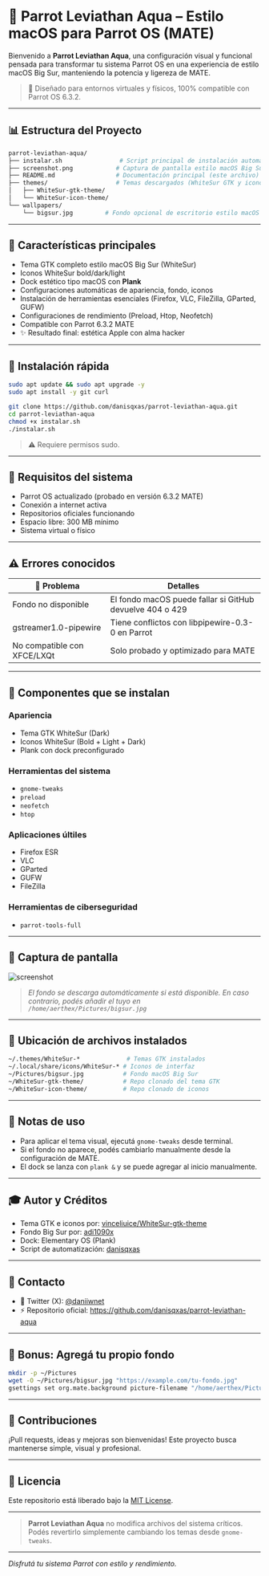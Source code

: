 # 🧬 Parrot Leviathan Aqua – Estilo macOS para Parrot OS (MATE)

Bienvenido a **Parrot Leviathan Aqua**, una configuración visual y funcional pensada para transformar tu sistema Parrot OS en una experiencia de estilo macOS Big Sur, manteniendo la potencia y ligereza de MATE.

> 📱 Diseñado para entornos virtuales y físicos, 100% compatible con Parrot OS 6.3.2.

---

## 📊 Estructura del Proyecto

```bash
parrot-leviathan-aqua/
├── instalar.sh                # Script principal de instalación automatizada
├── screenshot.png            # Captura de pantalla estilo macOS Big Sur
├── README.md                 # Documentación principal (este archivo)
├── themes/                   # Temas descargados (WhiteSur GTK y iconos)
│   ├── WhiteSur-gtk-theme/
│   └── WhiteSur-icon-theme/
└── wallpapers/
    └── bigsur.jpg         # Fondo opcional de escritorio estilo macOS
```

---

## 🔹 Características principales

- Tema GTK completo estilo macOS Big Sur (WhiteSur)
- Iconos WhiteSur bold/dark/light
- Dock estético tipo macOS con **Plank**
- Configuraciones automáticas de apariencia, fondo, iconos
- Instalación de herramientas esenciales (Firefox, VLC, FileZilla, GParted, GUFW)
- Configuraciones de rendimiento (Preload, Htop, Neofetch)
- Compatible con Parrot 6.3.2 MATE
- ✨ Resultado final: estética Apple con alma hacker

---

## 🚀 Instalación rápida

```bash
sudo apt update && sudo apt upgrade -y
sudo apt install -y git curl

git clone https://github.com/danisqxas/parrot-leviathan-aqua.git
cd parrot-leviathan-aqua
chmod +x instalar.sh
./instalar.sh
```

> ⚠️ Requiere permisos sudo.

---

## 🚪 Requisitos del sistema

- Parrot OS actualizado (probado en versión 6.3.2 MATE)
- Conexión a internet activa
- Repositorios oficiales funcionando
- Espacio libre: 300 MB mínimo
- Sistema virtual o físico

---

## ⚠️ Errores conocidos

| 🚫 Problema | Detalles |
|------------------|----------|
| Fondo no disponible | El fondo macOS puede fallar si GitHub devuelve 404 o 429 |
| gstreamer1.0-pipewire | Tiene conflictos con libpipewire-0.3-0 en Parrot |
| No compatible con XFCE/LXQt | Solo probado y optimizado para MATE |

---

## 📅 Componentes que se instalan

### Apariencia
- Tema GTK WhiteSur (Dark)
- Iconos WhiteSur (Bold + Light + Dark)
- Plank con dock preconfigurado

### Herramientas del sistema
- `gnome-tweaks`
- `preload`
- `neofetch`
- `htop`

### Aplicaciones últiles
- Firefox ESR
- VLC
- GParted
- GUFW
- FileZilla

### Herramientas de ciberseguridad
- `parrot-tools-full`

---

## 🎨 Captura de pantalla

![screenshot](https://raw.githubusercontent.com/danisqxas/parrot-leviathan-aqua/main/screenshot.png)

> *El fondo se descarga automáticamente si está disponible. En caso contrario, podés añadir el tuyo en `/home/aerthex/Pictures/bigsur.jpg`*

---

## 📁 Ubicación de archivos instalados

```bash
~/.themes/WhiteSur-*             # Temas GTK instalados
~/.local/share/icons/WhiteSur-* # Iconos de interfaz
~/Pictures/bigsur.jpg           # Fondo macOS Big Sur
~/WhiteSur-gtk-theme/           # Repo clonado del tema GTK
~/WhiteSur-icon-theme/          # Repo clonado de iconos
```

---

## 📓 Notas de uso

- Para aplicar el tema visual, ejecutá `gnome-tweaks` desde terminal.
- Si el fondo no aparece, podés cambiarlo manualmente desde la configuración de MATE.
- El dock se lanza con `plank &` y se puede agregar al inicio manualmente.

---

## 🎓 Autor y Créditos

- Tema GTK e iconos por: [vinceliuice/WhiteSur-gtk-theme](https://github.com/vinceliuice/WhiteSur-gtk-theme)
- Fondo Big Sur por: [adi1090x](https://github.com/adi1090x)
- Dock: Elementary OS (Plank)
- Script de automatización: [danisqxas](https://github.com/danisqxas)

---

## 📢 Contacto

- 📢 Twitter (X): [@daniiwnet](https://x.com/daniiwnet?s=21)
- ⚡ Repositorio oficial: https://github.com/danisqxas/parrot-leviathan-aqua

---

## 🎨 Bonus: Agregá tu propio fondo

```bash
mkdir -p ~/Pictures
wget -O ~/Pictures/bigsur.jpg "https://example.com/tu-fondo.jpg"
gsettings set org.mate.background picture-filename "/home/aerthex/Pictures/bigsur.jpg"
```

---

## 🚀 Contribuciones

¡Pull requests, ideas y mejoras son bienvenidas!
Este proyecto busca mantenerse simple, visual y profesional.

---

## 🌟 Licencia

Este repositorio está liberado bajo la [MIT License](LICENSE).

---

> **Parrot Leviathan Aqua** no modifica archivos del sistema críticos. Podés revertirlo simplemente cambiando los temas desde `gnome-tweaks`.

---

_Disfrutá tu sistema Parrot con estilo y rendimiento._

